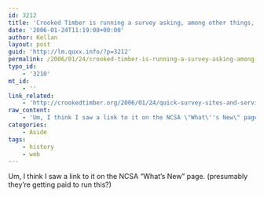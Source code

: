 ```yaml
---
id: 3212
title: 'Crooked Timber is running a survey asking, among other things, how often you use HotBot?'
date: '2006-01-24T11:19:00+00:00'
author: Kellan
layout: post
guid: 'http://lm.quxx.info/?p=3212'
permalink: /2006/01/24/crooked-timber-is-running-a-survey-asking-among-other-things-how-often-you-use-hotbot/
typo_id:
    - '3210'
mt_id:
    - ''
link_related:
    - 'http://crookedtimber.org/2006/01/24/quick-survey-sites-and-services/'
raw_content:
    - 'Um, I think I saw a link to it on the NCSA \"What\''s New\" page. (presumably they\''re getting paid to run this?)'
categories:
    - Aside
tags:
    - history
    - web
---
```


Um, I think I saw a link to it on the NCSA “What’s New” page. (presumably they’re getting paid to run this?)